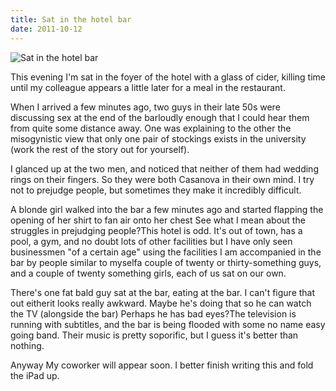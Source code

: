 ```yaml
---
title: Sat in the hotel bar
date: 2011-10-12
---
```


![Sat in the hotel bar](https://source.unsplash.com/d34DtRp1bqo/1600x900)

This evening I'm sat in the foyer of the hotel with a glass of cider, killing time until my colleague appears a little later for a meal in the restaurant.

When I arrived a few minutes ago, two guys in their late 50s were discussing sex at the end of the barloudly enough that I could hear them from quite some distance away. One was explaining to the other the misogynistic view that only one pair of stockings exists in the university (work the rest of the story out for yourself).

I glanced up at the two men, and noticed that neither of them had wedding rings on their fingers. So they were both Casanova in their own mind. I try not to prejudge people, but sometimes they make it incredibly difficult.

A blonde girl walked into the bar a few minutes ago and started flapping the opening of her shirt to fan air onto her chest See what I mean about the struggles in prejudging people?This hotel is odd. It's out of town, has a pool, a gym, and no doubt lots of other facilities but I have only seen businessmen "of a certain age" using the facilities I am accompanied in the bar by people similar to myselfa couple of twenty or thirty-something guys, and a couple of twenty something girls, each of us sat on our own.

There's one fat bald guy sat at the bar, eating at the bar. I can't figure that out eitherit looks really awkward. Maybe he's doing that so he can watch the TV (alongside the bar) Perhaps he has bad eyes?The television is running with subtitles, and the bar is being flooded with some no name easy going band. Their music is pretty soporific, but I guess it's better than nothing.

Anyway My coworker will appear soon. I better finish writing this and fold the iPad up.